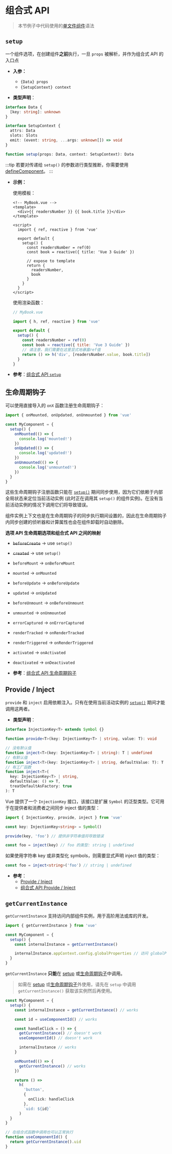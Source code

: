# 组合式 API

> 本节例子中代码使用的[单文件组件](../guide/single-file-component.html)语法

## `setup`

一个组件选项，在创建组件**之前**执行，一旦 `props` 被解析，并作为组合式 API 的入口点

- **入参：**

  - `{Data} props`
  - `{SetupContext} context`

- **类型声明**：

```ts
interface Data {
  [key: string]: unknown
}

interface SetupContext {
  attrs: Data
  slots: Slots
  emit: (event: string, ...args: unknown[]) => void
}

function setup(props: Data, context: SetupContext): Data
```

:::tip
若要对传递给 `setup()` 的参数进行类型推断，你需要使用 [defineComponent](global-api.html#definecomponent)。
:::

- **示例：**

  使用模板：

  ```vue-html
  <!-- MyBook.vue -->
  <template>
    <div>{{ readersNumber }} {{ book.title }}</div>
  </template>

  <script>
    import { ref, reactive } from 'vue'

    export default {
      setup() {
        const readersNumber = ref(0)
        const book = reactive({ title: 'Vue 3 Guide' })

        // expose to template
        return {
          readersNumber,
          book
        }
      }
    }
  </script>
  ```

  使用渲染函数：

  ```js
  // MyBook.vue

  import { h, ref, reactive } from 'vue'

  export default {
    setup() {
      const readersNumber = ref(0)
      const book = reactive({ title: 'Vue 3 Guide' })
      // 请注意，我们需要在这里显式地暴露ref值
      return () => h('div', [readersNumber.value, book.title])
    }
  }
  ```

- **参考**：[组合式 API `setup`](../guide/composition-api-setup.html)

## 生命周期钩子

可以使用直接导入的 `onX` 函数注册生命周期钩子：

```js
import { onMounted, onUpdated, onUnmounted } from 'vue'

const MyComponent = {
  setup() {
    onMounted(() => {
      console.log('mounted!')
    })
    onUpdated(() => {
      console.log('updated!')
    })
    onUnmounted(() => {
      console.log('unmounted!')
    })
  }
}
```

这些生命周期钩子注册函数只能在 [`setup()`](#setup) 期间同步使用，因为它们依赖于内部全局状态来定位当前活动实例 (此时正在调用其 `setup()` 的组件实例)。在没有当前活动实例的情况下调用它们将导致错误。

组件实例上下文也是在生命周期钩子的同步执行期间设置的，因此在生命周期钩子内同步创建的侦听器和计算属性也会在组件卸载时自动删除。

**选项 API 生命周期选项和组合式 API 之间的映射**

  - ~~`beforeCreate`~~ -> use `setup()`
  - ~~`created`~~ -> use `setup()`
  - `beforeMount` -> `onBeforeMount`
  - `mounted` -> `onMounted`
  - `beforeUpdate` -> `onBeforeUpdate`
  - `updated` -> `onUpdated`
  - `beforeUnmount` -> `onBeforeUnmount`
  - `unmounted` -> `onUnmounted`
  - `errorCaptured` -> `onErrorCaptured`
  - `renderTracked` -> `onRenderTracked`
  - `renderTriggered` -> `onRenderTriggered`
  - `activated` -> `onActivated`
  - `deactivated` -> `onDeactivated`

- **参考**：[组合式 API 生命周期钩子](../guide/composition-api-lifecycle-hooks.html)

## Provide / Inject

`provide` 和 `inject` 启用依赖注入。只有在使用当前活动实例的 [`setup()`](#setup) 期间才能调用这两者。

- **类型声明**：

```ts
interface InjectionKey<T> extends Symbol {}

function provide<T>(key: InjectionKey<T> | string, value: T): void

// 没有默认值
function inject<T>(key: InjectionKey<T> | string): T | undefined
// 有默认值
function inject<T>(key: InjectionKey<T> | string, defaultValue: T): T
// 有工厂函数
function inject<T>(
  key: InjectionKey<T> | string,
  defaultValue: () => T,
  treatDefaultAsFactory: true
): T
```

Vue 提供了一个 `InjectionKey` 接口，该接口是扩展 `Symbol` 的泛型类型。它可用于在提供者和消费者之间同步 inject 值的类型：

```ts
import { InjectionKey, provide, inject } from 'vue'

const key: InjectionKey<string> = Symbol()

provide(key, 'foo') // 提供非字符串值将导致错误

const foo = inject(key) // foo 的类型: string | undefined
```

如果使用字符串 key 或非类型化 symbols，则需要显式声明 inject 值的类型：

```ts
const foo = inject<string>('foo') // string | undefined
```

- **参考**：
  - [Provide / Inject](../guide/component-provide-inject.html)
  - [组合式 API Provide / Inject](../guide/composition-api-provide-inject.html)

## `getCurrentInstance`

`getCurrentInstance` 支持访问内部组件实例，用于高阶用法或库的开发。

```ts
import { getCurrentInstance } from 'vue'

const MyComponent = {
  setup() {
    const internalInstance = getCurrentInstance()

    internalInstance.appContext.config.globalProperties // 访问 globalProperties
  }
}
```

`getCurrentInstance` **只能**在 [setup](#setup) 或[生命周期钩子](#生命周期钩子)中调用。

> 如需在 [setup](#setup) 或[生命周期钩子](#生命周期钩子)外使用，请先在 `setup` 中调用 `getCurrentInstance()` 获取该实例然后再使用。

```ts
const MyComponent = {
  setup() {
    const internalInstance = getCurrentInstance() // works

    const id = useComponentId() // works

    const handleClick = () => {
      getCurrentInstance() // doesn't work
      useComponentId() // doesn't work

      internalInstance // works
    }

    onMounted(() => {
      getCurrentInstance() // works
    })

    return () =>
      h(
        'button',
        {
          onClick: handleClick
        },
        `uid: ${id}`
      )
  }
}

// 在组合式函数中调用也可以正常执行
function useComponentId() {
  return getCurrentInstance().uid
}
```
